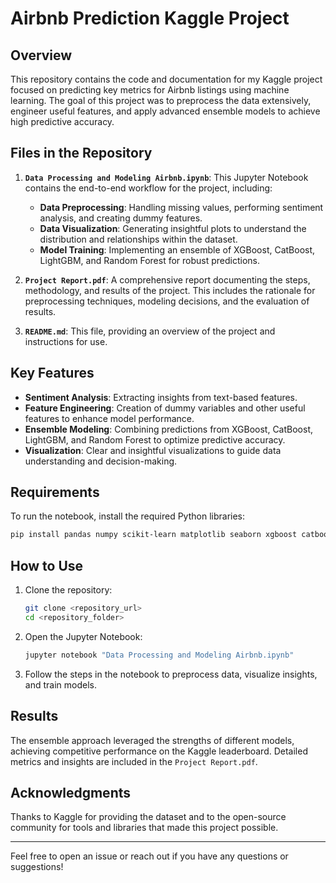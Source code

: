# Airbnb Prediction Kaggle Project

## Overview
This repository contains the code and documentation for my Kaggle project focused on predicting key metrics for Airbnb listings using machine learning. The goal of this project was to preprocess the data extensively, engineer useful features, and apply advanced ensemble models to achieve high predictive accuracy.

## Files in the Repository

1. **`Data Processing and Modeling Airbnb.ipynb`**: This Jupyter Notebook contains the end-to-end workflow for the project, including:
   - **Data Preprocessing**: Handling missing values, performing sentiment analysis, and creating dummy features.
   - **Data Visualization**: Generating insightful plots to understand the distribution and relationships within the dataset.
   - **Model Training**: Implementing an ensemble of XGBoost, CatBoost, LightGBM, and Random Forest for robust predictions.

2. **`Project Report.pdf`**: A comprehensive report documenting the steps, methodology, and results of the project. This includes the rationale for preprocessing techniques, modeling decisions, and the evaluation of results.

3. **`README.md`**: This file, providing an overview of the project and instructions for use.

## Key Features
- **Sentiment Analysis**: Extracting insights from text-based features.
- **Feature Engineering**: Creation of dummy variables and other useful features to enhance model performance.
- **Ensemble Modeling**: Combining predictions from XGBoost, CatBoost, LightGBM, and Random Forest to optimize predictive accuracy.
- **Visualization**: Clear and insightful visualizations to guide data understanding and decision-making.

## Requirements
To run the notebook, install the required Python libraries:
```bash
pip install pandas numpy scikit-learn matplotlib seaborn xgboost catboost lightgbm
```

## How to Use
1. Clone the repository:
   ```bash
   git clone <repository_url>
   cd <repository_folder>
   ```

2. Open the Jupyter Notebook:
   ```bash
   jupyter notebook "Data Processing and Modeling Airbnb.ipynb"
   ```

3. Follow the steps in the notebook to preprocess data, visualize insights, and train models.

## Results
The ensemble approach leveraged the strengths of different models, achieving competitive performance on the Kaggle leaderboard. Detailed metrics and insights are included in the `Project Report.pdf`.

## Acknowledgments
Thanks to Kaggle for providing the dataset and to the open-source community for tools and libraries that made this project possible.

---
Feel free to open an issue or reach out if you have any questions or suggestions!
